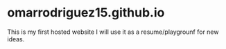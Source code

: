 omarrodriguez15.github.io
=========================
This is my first hosted website I will use it as a resume/playgrounf for new ideas.
